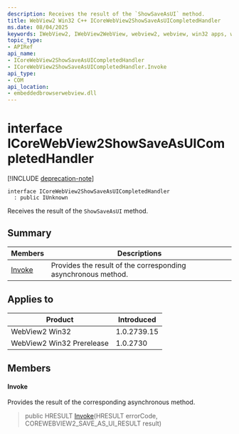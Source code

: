 ```yaml
---
description: Receives the result of the `ShowSaveAsUI` method.
title: WebView2 Win32 C++ ICoreWebView2ShowSaveAsUICompletedHandler
ms.date: 08/04/2025
keywords: IWebView2, IWebView2WebView, webview2, webview, win32 apps, win32, edge, ICoreWebView2, ICoreWebView2Controller, browser control, edge html, ICoreWebView2ShowSaveAsUICompletedHandler
topic_type: 
- APIRef
api_name:
- ICoreWebView2ShowSaveAsUICompletedHandler
- ICoreWebView2ShowSaveAsUICompletedHandler.Invoke
api_type:
- COM
api_location:
- embeddedbrowserwebview.dll
---
```


# interface ICoreWebView2ShowSaveAsUICompletedHandler

[!INCLUDE [deprecation-note](../includes/deprecation-note.md)]

```
interface ICoreWebView2ShowSaveAsUICompletedHandler
  : public IUnknown
```

Receives the result of the `ShowSaveAsUI` method.

## Summary

 Members                        | Descriptions
--------------------------------|---------------------------------------------
[Invoke](#invoke) | Provides the result of the corresponding asynchronous method.

## Applies to

Product                         | Introduced
--------------------------------|---------------------------------------------
WebView2 Win32            |    1.0.2739.15
WebView2 Win32 Prerelease |    1.0.2730

## Members

#### Invoke

Provides the result of the corresponding asynchronous method.

> public HRESULT [Invoke](#invoke)(HRESULT errorCode, COREWEBVIEW2_SAVE_AS_UI_RESULT result)


